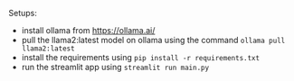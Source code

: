 Setups:
- install ollama from https://ollama.ai/ 
- pull the llama2:latest model on ollama using the command `ollama pull llama2:latest`
- install the requirements using `pip install -r requirements.txt`
- run the streamlit app using `streamlit run main.py`

